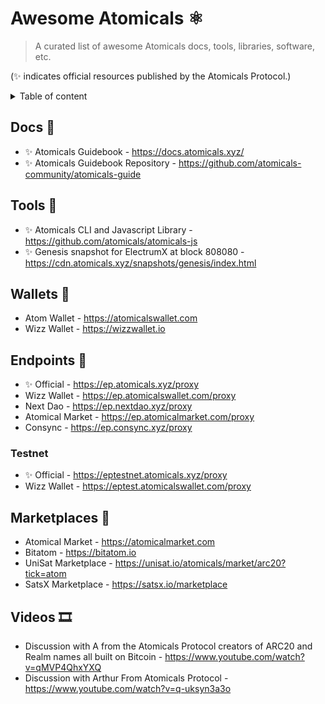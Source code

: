 # Awesome Atomicals ⚛️

> A curated list of awesome Atomicals docs, tools, libraries, software, etc.

(✨ indicates official resources published by the Atomicals Protocol.)

<details>
<summary>Table of content</summary>

<!-- TOC -->
* [Awesome Atomicals ⚛️](#awesome-atomicals-)
  * [Docs 📝](#docs-)
  * [Tools 🔨](#tools-)
  * [Wallets 👛](#wallets-)
  * [Endpoints 🔗](#endpoints-)
    * [Testnet](#testnet)
  * [Marketplaces 🏦](#marketplaces-)
  * [Videos 🎞️](#videos-)
<!-- TOC -->

</details>

## Docs 📝

- ✨ Atomicals Guidebook - https://docs.atomicals.xyz/
- ✨ Atomicals Guidebook Repository - https://github.com/atomicals-community/atomicals-guide

## Tools 🔨

- ✨ Atomicals CLI and Javascript Library - https://github.com/atomicals/atomicals-js
- ✨ Genesis snapshot for ElectrumX at block 808080 - https://cdn.atomicals.xyz/snapshots/genesis/index.html

## Wallets 👛

- Atom Wallet - https://atomicalswallet.com
- Wizz Wallet - https://wizzwallet.io

## Endpoints 🔗

- ✨ Official - https://ep.atomicals.xyz/proxy
- Wizz Wallet - https://ep.atomicalswallet.com/proxy
- Next Dao - https://ep.nextdao.xyz/proxy
- Atomical Market - https://ep.atomicalmarket.com/proxy
- Consync - https://ep.consync.xyz/proxy

### Testnet

- ✨ Official - https://eptestnet.atomicals.xyz/proxy
- Wizz Wallet - https://eptest.atomicalswallet.com/proxy

## Marketplaces 🏦

- Atomical Market - https://atomicalmarket.com
- Bitatom - https://bitatom.io
- UniSat Marketplace - https://unisat.io/atomicals/market/arc20?tick=atom
- SatsX Marketplace - https://satsx.io/marketplace

## Videos 🎞️

- Discussion with A from the Atomicals Protocol creators of ARC20 and Realm names all built on Bitcoin - https://www.youtube.com/watch?v=qMVP4QhxYXQ
- Discussion with Arthur From Atomicals Protocol - https://www.youtube.com/watch?v=q-uksyn3a3o
